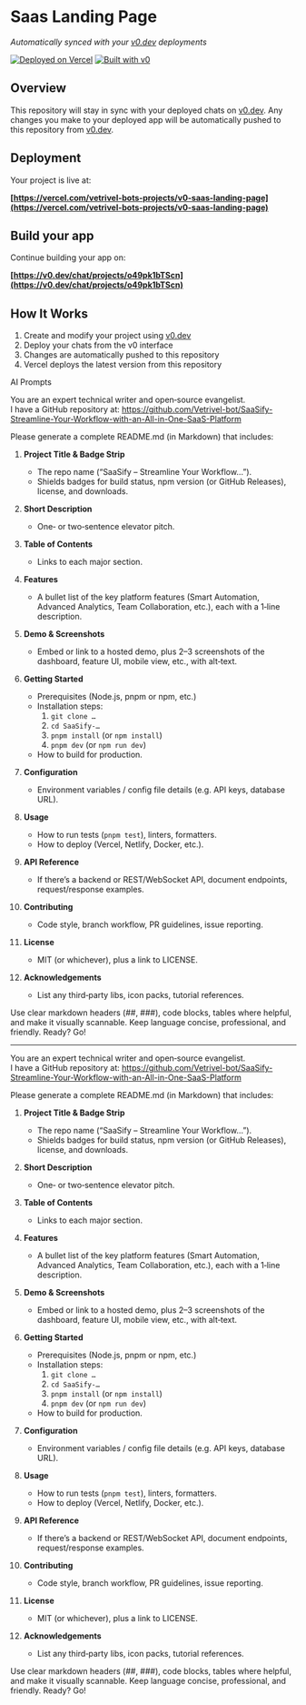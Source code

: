 # Saas Landing Page

*Automatically synced with your [v0.dev](https://v0.dev) deployments*

[![Deployed on Vercel](https://img.shields.io/badge/Deployed%20on-Vercel-black?style=for-the-badge&logo=vercel)](https://vercel.com/vetrivel-bots-projects/v0-saas-landing-page)
[![Built with v0](https://img.shields.io/badge/Built%20with-v0.dev-black?style=for-the-badge)](https://v0.dev/chat/projects/o49pk1bTScn)

## Overview

This repository will stay in sync with your deployed chats on [v0.dev](https://v0.dev).
Any changes you make to your deployed app will be automatically pushed to this repository from [v0.dev](https://v0.dev).

## Deployment

Your project is live at:

**[https://vercel.com/vetrivel-bots-projects/v0-saas-landing-page](https://vercel.com/vetrivel-bots-projects/v0-saas-landing-page)**

## Build your app

Continue building your app on:

**[https://v0.dev/chat/projects/o49pk1bTScn](https://v0.dev/chat/projects/o49pk1bTScn)**

## How It Works

1. Create and modify your project using [v0.dev](https://v0.dev)
2. Deploy your chats from the v0 interface
3. Changes are automatically pushed to this repository
4. Vercel deploys the latest version from this repository


AI Prompts

You are an expert technical writer and open‑source evangelist.  
I have a GitHub repository at:
https://github.com/Vetrivel-bot/SaaSify-Streamline-Your-Workflow-with-an-All-in-One-SaaS-Platform

Please generate a complete README.md (in Markdown) that includes:

1. **Project Title & Badge Strip**  
   - The repo name (“SaaSify – Streamline Your Workflow…”).  
   - Shields badges for build status, npm version (or GitHub Releases), license, and downloads.

2. **Short Description**  
   - One‑ or two‑sentence elevator pitch.

3. **Table of Contents**  
   - Links to each major section.

4. **Features**  
   - A bullet list of the key platform features (Smart Automation, Advanced Analytics, Team Collaboration, etc.), each with a 1‑line description.

5. **Demo & Screenshots**  
   - Embed or link to a hosted demo, plus 2–3 screenshots of the dashboard, feature UI, mobile view, etc., with alt‑text.

6. **Getting Started**  
   - Prerequisites (Node.js, pnpm or npm, etc.)  
   - Installation steps:
     1. `git clone …`
     2. `cd SaaSify-…`
     3. `pnpm install` (or `npm install`)
     4. `pnpm dev` (or `npm run dev`)
   - How to build for production.

7. **Configuration**  
   - Environment variables / config file details (e.g. API keys, database URL).

8. **Usage**  
   - How to run tests (`pnpm test`), linters, formatters.  
   - How to deploy (Vercel, Netlify, Docker, etc.).

9. **API Reference**  
   - If there’s a backend or REST/WebSocket API, document endpoints, request/response examples.

10. **Contributing**  
    - Code style, branch workflow, PR guidelines, issue reporting.

11. **License**  
    - MIT (or whichever), plus a link to LICENSE.

12. **Acknowledgements**  
    - List any third‑party libs, icon packs, tutorial references.

Use clear markdown headers (##, ###), code blocks, tables where helpful, and make it visually scannable. Keep language concise, professional, and friendly. Ready? Go!

____________________________________________________________________________________________________________________________________________________________________________________________________

You are an expert technical writer and open‑source evangelist.  
I have a GitHub repository at:
https://github.com/Vetrivel-bot/SaaSify-Streamline-Your-Workflow-with-an-All-in-One-SaaS-Platform

Please generate a complete README.md (in Markdown) that includes:

1. **Project Title & Badge Strip**  
   - The repo name (“SaaSify – Streamline Your Workflow…”).  
   - Shields badges for build status, npm version (or GitHub Releases), license, and downloads.

2. **Short Description**  
   - One‑ or two‑sentence elevator pitch.

3. **Table of Contents**  
   - Links to each major section.

4. **Features**  
   - A bullet list of the key platform features (Smart Automation, Advanced Analytics, Team Collaboration, etc.), each with a 1‑line description.

5. **Demo & Screenshots**  
   - Embed or link to a hosted demo, plus 2–3 screenshots of the dashboard, feature UI, mobile view, etc., with alt‑text.

6. **Getting Started**  
   - Prerequisites (Node.js, pnpm or npm, etc.)  
   - Installation steps:
     1. `git clone …`
     2. `cd SaaSify-…`
     3. `pnpm install` (or `npm install`)
     4. `pnpm dev` (or `npm run dev`)
   - How to build for production.

7. **Configuration**  
   - Environment variables / config file details (e.g. API keys, database URL).

8. **Usage**  
   - How to run tests (`pnpm test`), linters, formatters.  
   - How to deploy (Vercel, Netlify, Docker, etc.).

9. **API Reference**  
   - If there’s a backend or REST/WebSocket API, document endpoints, request/response examples.

10. **Contributing**  
    - Code style, branch workflow, PR guidelines, issue reporting.

11. **License**  
    - MIT (or whichever), plus a link to LICENSE.

12. **Acknowledgements**  
    - List any third‑party libs, icon packs, tutorial references.

Use clear markdown headers (##, ###), code blocks, tables where helpful, and make it visually scannable. Keep language concise, professional, and friendly. Ready? Go!
